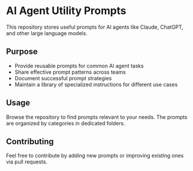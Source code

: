 # AI Agent Utility Prompts

This repository stores useful prompts for AI agents like Claude, ChatGPT, and other large language models.

## Purpose

- Provide reusable prompts for common AI agent tasks
- Share effective prompt patterns across teams
- Document successful prompt strategies
- Maintain a library of specialized instructions for different use cases

## Usage

Browse the repository to find prompts relevant to your needs. The prompts are organized by categories in dedicated folders.

## Contributing

Feel free to contribute by adding new prompts or improving existing ones via pull requests.